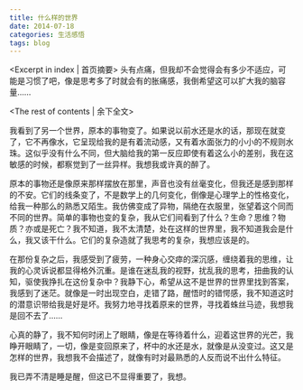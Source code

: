 ```yaml
---
title: 什么样的世界
date: 2014-07-18
categories: 生活感悟
tags: blog
---
```

<Excerpt in index | 首页摘要>
头有点痛，但我却不会觉得会有多少不适应，可能是习惯了吧，像是思考多了时就会有的胀痛感，我倒希望这可以扩大我的脑容量……

<!--more-->
<The rest of contents | 余下全文>

我看到了另一个世界，原本的事物变了。如果说以前水还是水的话，那现在就变了，它不再像水，它呈现给我的是有着流动感，又有着水面张力的小小的不规则水珠。这似乎没有什么不同，但大脑给我的第一反应即使有着这么小的差别，我在这敏感的时候，都察觉到了一丝异样。我想我或许真的醉了。

原本的事物还是像原来那样摆放在那里，声音也没有丝毫变化，但我还是感到那样的不安。它们的线条变了，不是数学上的几何变化，倒像是心理学上的性格变化，给我一种那么的熟悉又陌生。我仿佛变成了异物，隔绝在衣服里，张望着这个同而不同的世界。简单的事物也变的复杂，我从它们间看到了什么？生命？思维？物质？亦或是死亡？我不知道，我不太清楚，处在这样的世界里，我不知道我会是什么，我又该干什么。它们的复杂造就了我思考的复杂，我想应该是的。

在那份复杂之后，我感受到了疲劳，一种身心交瘁的深沉感，缠绕着我的思维，让我的心灵诉说都显得格外沉重。是谁在迷乱我的视野，扰乱我的思考，扭曲我的认知，驱使我挣扎在这份复杂中？我静下心，希望从这不是世界的世界里找到答案，我感到了迷茫。就像是一时出现空白，走错了路，醒悟时的错愕感，我不知道这时的潜意识带给我是好是坏。我努力地寻找着原来的世界，寻找着蛛丝马迹，我想我是回不去了……

心真的静了，我不知何时闭上了眼睛，像是在等待着什么，迎着这世界的光芒，我睁开眼睛了，一切，像是变回原来了，杯中的水还是水，就像是从没变过。这又是怎样的世界，我想我不会描述了，就像有时对最熟悉的人反而说不出什么特征。

我已弄不清是睡是醒，但这已不显得重要了，我想。
